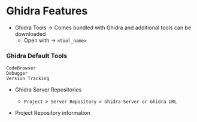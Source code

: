 # Ghidra Features

- Ghidra Tools -> Comes bundled with Ghidra and additional tools can be downloaded
    - Open with -> `<tool_name>`

### Ghidra Default Tools
```
CodeBrowser
Debugger
Version Tracking
```

- Ghidra Server Repositories
    - `Project > Server Repository > Ghidra Server or Ghidra URL`

- Project Repository information
